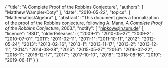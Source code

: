 {
    "title": "A Complete Proof of the Robbins Conjecture",
    "authors": [
        "Matthew Wampler-Doty"
    ],
    "date": "2010-05-22",
    "topics": [
        "Mathematics/Algebra"
    ],
    "abstract": "This document gives a formalization of the proof of the Robbins conjecture, following A. Mann, <i>A Complete Proof of the Robbins Conjecture</i>, 2003.",
    "notify": [
        "nipkow@in.tum.de"
    ],
    "licence": "BSD",
    "olderReleases": {
        "2009-1": "2010-05-27",
        "2009-2": "2010-07-01",
        "2011": "2011-02-11",
        "2011-1": "2011-10-11",
        "2012": "2012-05-24",
        "2013": "2013-02-16",
        "2013-1": "2013-11-17",
        "2013-2": "2013-12-11",
        "2014": "2014-08-28",
        "2015": "2015-05-27",
        "2016": "2016-02-22",
        "2016-1": "2016-12-17",
        "2017": "2017-10-10",
        "2018": "2018-08-16",
        "2019": "2019-06-11"
    }
}
